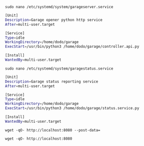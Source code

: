``sudo nano /etc/systemd/system/garageserver.service``

```sh
[Unit]
Description=Garage opener python http service
After=multi-user.target

[Service]
Type=idle
WorkingDirectory=/home/dodo/garage
ExecStart=/usr/bin/python3 /home/dodo/garage/controller.api.py

[Install]
WantedBy=multi-user.target
```

``sudo nano /etc/systemd/system/garagestatus.service``

```sh
[Unit]
Description=Garage status reporting service
After=multi-user.target

[Service]
Type=idle
WorkingDirectory=/home/dodo/garage
ExecStart=/usr/bin/python3 /home/dodo/garage/status.service.py

[Install]
WantedBy=multi-user.target
```

```
wget -qO- http://localhost:8080 --post-data=
```

```
wget -qO- http://localhost:8080
```